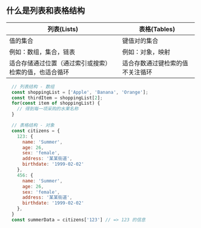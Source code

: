 ## 什么是列表和表格结构

| 列表(Lists) | 表格(Tables) |
| ---- | ---- |
| 值的集合 | 键值对的集合 |
| 例如：数组，集合，链表 | 例如：对象，映射 |
| 适合存储通过位置（通过索引或搜索）检索的值，也适合循环 | 适合存数通过键检索的值 不关注循环 |

```javascript
  // 列表结构 - 数组
  const shoppingList = ['Apple', 'Banana', 'Orange'];
  const thirdItem = shoppingList[2];
  for(const item of shoppingList) {
    // 得到每一项采购的水果名称
  }

  // 表格结构 - 对象
  const citizens = {
    123: {
      name: 'Summer',
      age: 26,
      sex: 'female',
      address: '某某街道',
      birthdate: '1999-02-02'
    },
    456: {
      name: 'Summer',
      age: 26,
      sex: 'female',
      address: '某某街道',
      birthdate: '1999-02-02'
    },
  }
  const summerData = citizens['123'] // => 123 的信息
```
